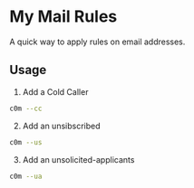 # My Mail Rules

A quick way to apply rules on email addresses.

## Usage

1. Add a Cold Caller
```sh
c0m --cc
```
2. Add an unsibscribed
```sh
c0m --us
```
3. Add an unsolicited-applicants
```sh
c0m --ua
```
